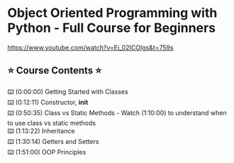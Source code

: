 # Object Oriented Programming with Python - Full Course for Beginners

https://www.youtube.com/watch?v=Ej_02ICOIgs&t=759s
## ⭐️ Course Contents ⭐️
⌨️ (0:00:00) Getting Started with Classes<br />
⌨️ (0:12:11) Constructor, __init__<br />
⌨️ (0:50:35) Class vs Static Methods - Watch (1:10:00) to understand when to use class vs static methods<br />
⌨️ (1:13:22) Inheritance<br />
⌨️ (1:30:14) Getters and Setters<br />
⌨️ (1:51:00) OOP Principles<br />

